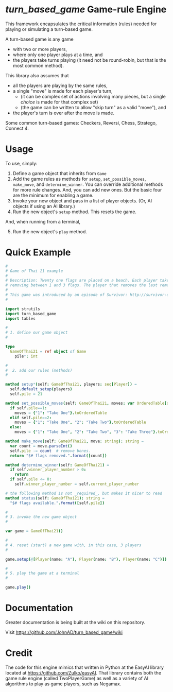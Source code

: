 # *turn_based_game* Game-rule Engine

This framework encapsulates the critical information (rules) needed for playing or simulating a turn-based game.

A turn-based game is any game

* with two or more players,
* where only one player plays at a time, and
* the players take turns playing (it need not be round-robin, but that is the most common method).

This library also assumes that

* all the players are playing by the same rules,
* a single "move" is made for each player's turn,
    * (it can be complex set of actions involving many pieces, but a single _choice_ is made for that complex set)
    * (the game can be written to allow "skip turn" as a valid "move"), and
* the player's turn is over after the move is made.

Some common turn-based games: Checkers, Reversi, Chess, Stratego, Connect 4.

# Usage

To use, simply:
1. Define a game object that inherits from `Game`
2. Add the game rules as methods for `setup`, `set_possible_moves`, `make_move`, and `determine_winner`. You can override additional methods for more rule changes. And, you can add new ones. But the basic four are the minimum for enabling a game.
3. Invoke your new object and pass in a list of player objects. (Or, AI objects if using an AI library.)
4. Run the new object's `setup` method. This resets the game.

And, when running from a terminal,

5. Run the new object's `play` method.

# Quick Example

```nim
#
# Game of Thai 21 example
#
# Description: Twenty one flags are placed on a beach. Each player takes a turn
# removing between 1 and 3 flags. The player that removes the last remaining flag wins.
#
# This game was introduced by an episode of Survivor: http://survivor-org.wikia.com/wiki/21_Flags
#

import strutils
import turn_based_game
import tables

#
# 1. define our game object
#

type
  GameOfThai21 = ref object of Game
    pile*: int

#
#  2. add our rules (methods)
#

method setup*(self: GameOfThai21, players: seq[Player]) =
  self.default_setup(players)
  self.pile = 21

method set_possible_moves(self: GameOfThai21, moves: var OrderedTable[string, string]) =
  if self.pile==1:
    moves = {"1": "Take One"}.toOrderedTable
  elif self.pile==2:
    moves = {"1": "Take One", "2": "Take Two"}.toOrderedTable
  else:
    moves = {"1": "Take One", "2": "Take Two", "3": "Take Three"}.toOrderedTable

method make_move(self: GameOfThai21, move: string): string =
  var count = move.parseInt()
  self.pile -= count  # remove bones.
  return "$# flags removed.".format([count])

method determine_winner(self: GameOfThai21) =
  if self.winner_player_number > 0:
    return
  if self.pile <= 0:
    self.winner_player_number = self.current_player_number

# the following method is not _required_, but makes it nicer to read
method status(self: GameOfThai21): string =
  "$# flags available.".format([self.pile])

#
# 3. invoke the new game object
#

var game = GameOfThai21()

#
# 4. reset (start) a new game with, in this case, 3 players
#

game.setup(@[Player(name: "A"), Player(name: "B"), Player(name: "C")])

#
# 5. play the game at a terminal
#

game.play()
```

# Documentation

Greater documentation is being built at the wiki on this repository.

Visit <https://github.com/JohnAD/turn_based_game/wiki>

# Credit

The code for this engine mimics that written in Python at the EasyAI library located at <https://github.com/Zulko/easyAI>. That library contains both the game rule engine (called TwoPlayerGame) as well as a variety of AI algorithms to play as game players, such as Negamax.
